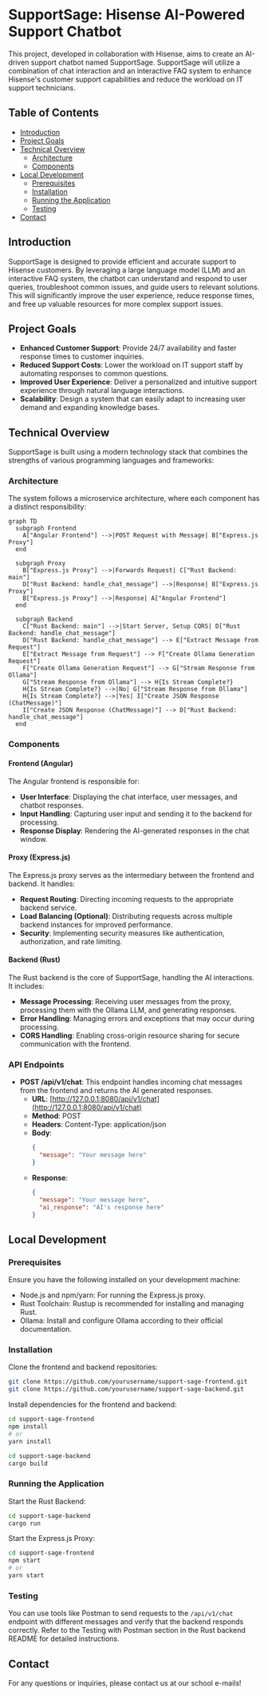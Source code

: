 # SupportSage: Hisense AI-Powered Support Chatbot
This project, developed in collaboration with Hisense, aims to create an AI-driven support chatbot named SupportSage. SupportSage will utilize a combination of chat interaction and an interactive FAQ system to enhance Hisense's customer support capabilities and reduce the workload on IT support technicians.

## Table of Contents
- [Introduction](#introduction)
- [Project Goals](#project-goals)
- [Technical Overview](#technical-overview)
    - [Architecture](#architecture)
    - [Components](#components)
- [Local Development](#local-development)
    - [Prerequisites](#prerequisites)
    - [Installation](#installation)
    - [Running the Application](#running-the-application)
    - [Testing](#testing)
- [Contact](#contact)

## Introduction
SupportSage is designed to provide efficient and accurate support to Hisense customers. By leveraging a large language model (LLM) and an interactive FAQ system, the chatbot can understand and respond to user queries, troubleshoot common issues, and guide users to relevant solutions. This will significantly improve the user experience, reduce response times, and free up valuable resources for more complex support issues.

## Project Goals
- **Enhanced Customer Support**: Provide 24/7 availability and faster response times to customer inquiries.
- **Reduced Support Costs**: Lower the workload on IT support staff by automating responses to common questions.
- **Improved User Experience**: Deliver a personalized and intuitive support experience through natural language interactions.
- **Scalability**: Design a system that can easily adapt to increasing user demand and expanding knowledge bases.

## Technical Overview
SupportSage is built using a modern technology stack that combines the strengths of various programming languages and frameworks:

### Architecture
The system follows a microservice architecture, where each component has a distinct responsibility:

```mermaid
graph TD
  subgraph Frontend
    A["Angular Frontend"] -->|POST Request with Message| B["Express.js Proxy"]
  end

  subgraph Proxy
    B["Express.js Proxy"] -->|Forwards Request| C["Rust Backend: main"]
    D["Rust Backend: handle_chat_message"] -->|Response| B["Express.js Proxy"]
    B["Express.js Proxy"] -->|Response| A["Angular Frontend"]
  end

  subgraph Backend
    C["Rust Backend: main"] -->|Start Server, Setup CORS| D["Rust Backend: handle_chat_message"]
    D["Rust Backend: handle_chat_message"] --> E["Extract Message from Request"]
    E["Extract Message from Request"] --> F["Create Ollama Generation Request"]
    F["Create Ollama Generation Request"] --> G["Stream Response from Ollama"]
    G["Stream Response from Ollama"] --> H{Is Stream Complete?}
    H{Is Stream Complete?} -->|No| G["Stream Response from Ollama"]
    H{Is Stream Complete?} -->|Yes| I["Create JSON Response (ChatMessage)"]
    I["Create JSON Response (ChatMessage)"] --> D["Rust Backend: handle_chat_message"]
  end
```

### Components
#### Frontend (Angular)
The Angular frontend is responsible for:
- **User Interface**: Displaying the chat interface, user messages, and chatbot responses.
- **Input Handling**: Capturing user input and sending it to the backend for processing.
- **Response Display**: Rendering the AI-generated responses in the chat window.

#### Proxy (Express.js)
The Express.js proxy serves as the intermediary between the frontend and backend. It handles:
- **Request Routing**: Directing incoming requests to the appropriate backend service.
- **Load Balancing (Optional)**: Distributing requests across multiple backend instances for improved performance.
- **Security**: Implementing security measures like authentication, authorization, and rate limiting.

#### Backend (Rust)
The Rust backend is the core of SupportSage, handling the AI interactions. It includes:
- **Message Processing**: Receiving user messages from the proxy, processing them with the Ollama LLM, and generating responses.
- **Error Handling**: Managing errors and exceptions that may occur during processing.
- **CORS Handling**: Enabling cross-origin resource sharing for secure communication with the frontend.

### API Endpoints
- **POST /api/v1/chat**: This endpoint handles incoming chat messages from the frontend and returns the AI generated responses.
    - **URL**: [http://127.0.0.1:8080/api/v1/chat](http://127.0.0.1:8080/api/v1/chat)
    - **Method**: POST
    - **Headers**: Content-Type: application/json
    - **Body**:
      ```json
      {
        "message": "Your message here"
      }
      ```
    - **Response**:
      ```json
      {
        "message": "Your message here",
        "ai_response": "AI's response here"
      }
      ```

## Local Development
### Prerequisites
Ensure you have the following installed on your development machine:
- Node.js and npm/yarn: For running the Express.js proxy.
- Rust Toolchain: Rustup is recommended for installing and managing Rust.
- Ollama: Install and configure Ollama according to their official documentation.

### Installation
Clone the frontend and backend repositories:
```bash
git clone https://github.com/yourusername/support-sage-frontend.git
git clone https://github.com/yourusername/support-sage-backend.git
```

Install dependencies for the frontend and backend:
```bash
cd support-sage-frontend
npm install
# or
yarn install

cd support-sage-backend
cargo build
```

### Running the Application
Start the Rust Backend:
```bash
cd support-sage-backend
cargo run
```

Start the Express.js Proxy:
```bash
cd support-sage-frontend
npm start
# or
yarn start
```

### Testing
You can use tools like Postman to send requests to the `/api/v1/chat` endpoint with different messages and verify that the backend responds correctly. Refer to the Testing with Postman section in the Rust backend README for detailed instructions.

## Contact
For any questions or inquiries, please contact us at our school e-mails!
